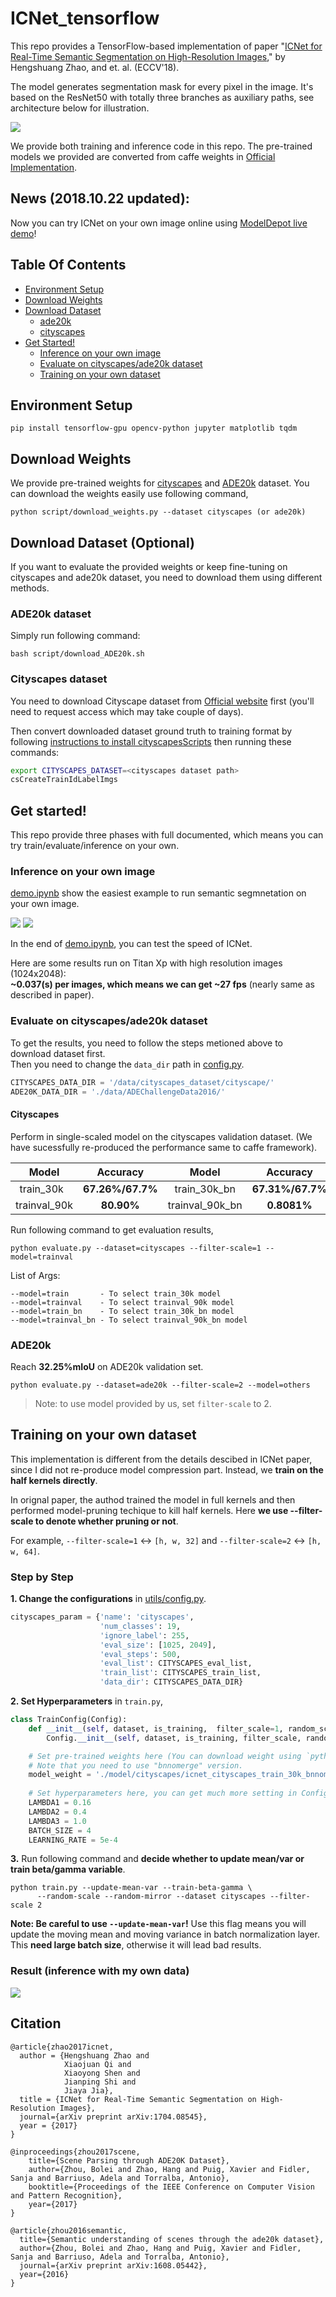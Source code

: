 # ICNet_tensorflow
  This repo provides a TensorFlow-based implementation of paper "[ICNet for Real-Time Semantic Segmentation on High-Resolution Images](https://arxiv.org/abs/1704.08545)," by Hengshuang Zhao, and et. al. (ECCV'18).
  
  The model generates segmentation mask for every pixel in the image. It's based on the ResNet50 with totally three branches as auxiliary paths, see architecture below for illustration.
  
 ![](./utils/icnet.png)
  
  We provide both training and inference code in this repo. The pre-trained models we provided are converted from caffe weights in [Official Implementation](https://github.com/hszhao/ICNet). 

## News (2018.10.22 updated):
  Now you can try ICNet on your own image online using [ModelDepot live demo](https://modeldepot.io/hellochick/icnet)!
  
## Table Of Contents
- [Environment Setup](#environment)
- [Download Weights](#download-weights)
- [Download Dataset](#download-dataset)
  + [ade20k](#download-ade20k)
  + [cityscapes](#download-cityscapes)
- [Get Started!](#get-started)
  + [Inference on your own image](#inference)
  + [Evaluate on cityscapes/ade20k dataset](#evaluation)
  + [Training on your own dataset](#training)
  
## Environment Setup <a name="environment"></a>
```
pip install tensorflow-gpu opencv-python jupyter matplotlib tqdm
```

## Download Weights <a name="download-weights"></a>
We provide pre-trained weights for [cityscapes](https://www.cityscapes-dataset.com/) and [ADE20k](http://sceneparsing.csail.mit.edu/) dataset. You can download the weights easily use following command,

```
python script/download_weights.py --dataset cityscapes (or ade20k)
```

## Download Dataset (Optional) <a name="download-dataset"></a>
If you want to evaluate the provided weights or keep fine-tuning on cityscapes and ade20k dataset, you need to download them using different methods.

### ADE20k dataset <a name="download-ade20k"></a>
Simply run following command:

```
bash script/download_ADE20k.sh
```

### Cityscapes dataset <a name="download-cityscapes"></a>
You need to download Cityscape dataset from [Official website](https://www.cityscapes-dataset.com/) first (you'll need to request access which may take couple of days).

Then convert downloaded dataset ground truth to training format by following [instructions to install cityscapesScripts](https://github.com/mcordts/cityscapesScripts) then running these commands:
```bash
export CITYSCAPES_DATASET=<cityscapes dataset path>
csCreateTrainIdLabelImgs
```

## Get started! <a name="get-started"></a>
This repo provide three phases with full documented, which means you can try train/evaluate/inference on your own.

### Inference on your own image<a name="inference"></a>
[demo.ipynb](./demo.ipynb) show the easiest example to run semantic segmnetation on your own image. 

![](./data/output/vis_im1.png)
![](./data/output/vis_im2.png)

In the end of [demo.ipynb](./demo.ipynb), you can test the speed of ICNet.

Here are some results run on Titan Xp with high resolution images (1024x2048):  
**~0.037(s) per images, which means we can get ~27 fps** (nearly same as described in paper).

### Evaluate on cityscapes/ade20k dataset <a name="evaluation"></a>
To get the results, you need to follow the steps metioned above to download dataset first.  
Then you need to change the `data_dir` path in [config.py](./utils/config.py#L6).

```python
CITYSCAPES_DATA_DIR = '/data/cityscapes_dataset/cityscape/'
ADE20K_DATA_DIR = './data/ADEChallengeData2016/'
```

#### Cityscapes
Perform in single-scaled model on the cityscapes validation dataset. (We have sucessfully re-produced the performance same to caffe framework).

| Model | Accuracy | Model | Accuracy |
|:-----------:|:----------:|:---------:|:---------:|
| train_30k   | **67.26%/67.7%** | train_30k_bn |**67.31%/67.7%** |
| trainval_90k| **80.90%**    | trainval_90k_bn |**0.8081%** |

Run following command to get evaluation results,
```
python evaluate.py --dataset=cityscapes --filter-scale=1 --model=trainval
```

List of Args:
```
--model=train       - To select train_30k model
--model=trainval    - To select trainval_90k model
--model=train_bn    - To select train_30k_bn model
--model=trainval_bn - To select trainval_90k_bn model
```

### ADE20k
Reach **32.25%mIoU** on ADE20k validation set.

```
python evaluate.py --dataset=ade20k --filter-scale=2 --model=others
```
> Note: to use model provided by us, set `filter-scale` to 2.

## Training on your own dataset <a name="training"></a>
This implementation is different from the details descibed in ICNet paper, since I did not re-produce model compression part. Instead, we **train on the half kernels directly**.  

In orignal paper, the authod trained the model in full kernels and then performed model-pruning techique to kill half kernels. Here **we use --filter-scale to denote whether pruning or not**. 

For example, `--filter-scale=1` <-> `[h, w, 32]` and `--filter-scale=2` <-> `[h, w, 64]`. 

### Step by Step
**1. Change the configurations** in [utils/config.py](./utils/config.py).

```python
cityscapes_param = {'name': 'cityscapes',
                    'num_classes': 19,
                    'ignore_label': 255,
                    'eval_size': [1025, 2049],
                    'eval_steps': 500,
                    'eval_list': CITYSCAPES_eval_list,
                    'train_list': CITYSCAPES_train_list,
                    'data_dir': CITYSCAPES_DATA_DIR}
```

**2. Set Hyperparameters** in `train.py`, 

```python
class TrainConfig(Config):
    def __init__(self, dataset, is_training,  filter_scale=1, random_scale=None, random_mirror=None):
        Config.__init__(self, dataset, is_training, filter_scale, random_scale, random_mirror)

    # Set pre-trained weights here (You can download weight using `python script/download_weights.py`) 
    # Note that you need to use "bnnomerge" version.
    model_weight = './model/cityscapes/icnet_cityscapes_train_30k_bnnomerge.npy'
    
    # Set hyperparameters here, you can get much more setting in Config Class, see 'utils/config.py' for details.
    LAMBDA1 = 0.16
    LAMBDA2 = 0.4
    LAMBDA3 = 1.0
    BATCH_SIZE = 4
    LEARNING_RATE = 5e-4
```

**3.** Run following command and **decide whether to update mean/var or train beta/gamma variable**.
```
python train.py --update-mean-var --train-beta-gamma \
      --random-scale --random-mirror --dataset cityscapes --filter-scale 2
```

**Note: Be careful to use `--update-mean-var`!** Use this flag means you will update the moving mean and moving variance in batch normalization layer. This **need large batch size**, otherwise it will lead bad results. 

### Result (inference with my own data)
![](./data/output/my_own_image.png)

## Citation
    @article{zhao2017icnet,
      author = {Hengshuang Zhao and
                Xiaojuan Qi and
                Xiaoyong Shen and
                Jianping Shi and
                Jiaya Jia},
      title = {ICNet for Real-Time Semantic Segmentation on High-Resolution Images},
      journal={arXiv preprint arXiv:1704.08545},
      year = {2017}
    }
    
    @inproceedings{zhou2017scene,
        title={Scene Parsing through ADE20K Dataset},
        author={Zhou, Bolei and Zhao, Hang and Puig, Xavier and Fidler, Sanja and Barriuso, Adela and Torralba, Antonio},
        booktitle={Proceedings of the IEEE Conference on Computer Vision and Pattern Recognition},
        year={2017}
    }
    
    @article{zhou2016semantic,
      title={Semantic understanding of scenes through the ade20k dataset},
      author={Zhou, Bolei and Zhao, Hang and Puig, Xavier and Fidler, Sanja and Barriuso, Adela and Torralba, Antonio},
      journal={arXiv preprint arXiv:1608.05442},
      year={2016}
    }
